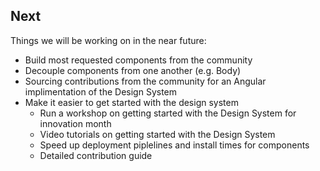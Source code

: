 ## Next

Things we will be working on in the near future:

- Build most requested components from the community
- Decouple components from one another (e.g. Body)
- Sourcing contributions from the community for an Angular implimentation of the Design System
- Make it easier to get started with the design system
    - Run a workshop on getting started with the Design System for innovation month
    - Video tutorials on getting started with the Design System
    - Speed up deployment piplelines and install times for components
    - Detailed contribution guide
